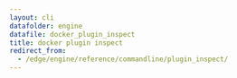 ```yaml
---
layout: cli
datafolder: engine
datafile: docker_plugin_inspect
title: docker plugin inspect
redirect_from:
  - /edge/engine/reference/commandline/plugin_inspect/
---
```

